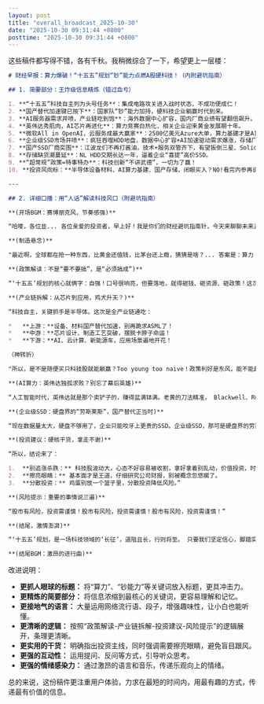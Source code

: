 ```yaml
---
layout: post
title: "overall_broadcast_2025-10-30"
date: "2025-10-30 09:31:44 +0800"
posttime: "2025-10-30 09:31:44 +0800"
---
```


这些稿件都写得不错，各有千秋。我稍微综合了一下，希望更上一层楼：
```markdown
# 财经早报：算力爆破！“十五五”规划“钞”能力点燃A股硬科技！（内附避坑指南）

## 1. 简要部分：王炸级信息精炼（错过血亏）

1. **“十五五”科技自主列为头号任务**：集成电路攻关进入战时状态，不成功便成仁！
2. **国产替代加速键已按下**：国家队“钞”能力加持，硬科技企业躺赢时代到来。
3. **AI服务器需求井喷，产业链吃到饱**：海外数据中心扩容，国内厂商业绩有望翻倍飙升。
4. **英伟达秀肌肉，AI芯片再进化**：算力竞赛白热化，相关企业迎来黄金发展期十年。
5. **微软All in OpenAI，云服务成最大赢家**：2500亿美元Azure大单，算力基建才是AI时代的“卖铲人”。
6. **企业级SSD市场井喷**：疯狂吞噬HDD地盘，数据中心扩容+AI加速驱动需求爆涨，存储厂商笑了。
7. **国产SSD厂商突围**：江波龙们不再打酱油，技术+服务双管齐下，有望扳倒三星、Solidigm。
8. **存储缺货潮蔓延**：NL HDD交期长达一年，逼着企业“喜提”高价SSD。
9. **“超常规”政策=特事特办**：科技创新“不讲武德”，一切为了赢！
10. **投资风向标：**半导体设备材料、AI算力基建、国产存储，闭眼买入？NO!看完内参再说!

---

## 2. 详细口播：用“人话”解读科技风口（附避坑指南）

**(开场BGM：赛博朋克风，节奏感强)**

“哈喽，各位韭... 各位亲爱的投资者，早上好！我是你们的财经避坑指南针，今天来聊聊未来五年A股最劲爆的增长点——硬科技！”

**(制造悬念)**

"最近啊，全球都在抢一种东西，比黄金还值钱，比茅台还上瘾，猜猜是啥？... 答案是：算力！啥是算力？说白了，就是电脑的计算能力，AI时代没有算力，就像人没了脑子，直接瘫痪。国家深谙此道，所以在‘十四五’规划里，把科技自主提到了前所未有的高度！"

**(政策解读：不是“要不要搞”，是“必须搞成”)**

“‘十五五’规划的核心就俩字：自强！口号很响亮，但要落地，就得砸钱、砸资源、砸政策！这次国家要搞‘新型举国体制’，简单来说，就是集中力量办大事，国家队亲自下场带货，谁行谁上，不看出身，只看实力！

**(产业链拆解：从芯片到应用，鸡犬升天？)**

“科技自主，关键抓手是半导体。这次是全产业链通吃：

*   **上游：**设备、材料国产替代加速，别再跪求ASML了！
*   **中游：**芯片设计、制造工艺突破，摆脱卡脖子命运！
*   **下游：**AI、云计算、新能源车，应用场景遍地开花！

（神转折）

"所以，是不是随便买只科技股就能躺赢？Too young too naive！政策利好是东风，能不能起飞，还得看企业自身的硬实力。 技术不行、只会PPT忽悠的，小心被市场锤爆头！"

**(AI算力：英伟达独孤求败？别忘了幕后英雄)**

“人工智能时代，英伟达就是那个卖铲子的，赚得盆满钵满。老黄的刀法精准， Blackwell、Rubin轮番轰炸，性能一次比一次炸裂，直接把竞争对手按在地上摩擦。 但是，光有芯片还不够，还得有服务器、数据中心提供算力支持。 这就不得不提微软和OpenAI的‘世纪联姻’。微软豪掷千金，让OpenAI随便用Azure云服务，谁才是AI时代的真爸爸，不用多说了吧？ ”

**(企业级SSD：硬盘界的“劳斯莱斯”，国产替代正当时)**

“现在数据量太大，硬盘不够用了，企业只能咬牙上更贵的SSD。企业级SSD，那可是硬盘界的劳斯莱斯，速度快、容量大、寿命长，一台AI服务器的SSD价值量是普通服务器的三倍以上！ 这块蛋糕以前都是三星、Solidigm的，但现在，国产厂商也开始发力了。 江波龙、德明利们通过技术创新和本地化服务，正在蚕食市场份额，未来可期！”

**(投资建议：硬核干货，拿走不谢)**

“所以，结论来了：

1.  **别追涨杀跌：** 科技股波动大，心态不好容易被收割，拿好拿着别乱动，价值投资，时间的朋友。
2.  **擦亮眼睛：** 基本面才是王道，仔细研究公司财报，别被概念忽悠瘸了。
3.  **分散投资：** 鸡蛋别放一个篮子里，分散投资降低风险。”

**(风险提示：重要的事情说三遍)**

“股市有风险，投资需谨慎！股市有风险，投资需谨慎！股市有风险，投资需谨慎！”

**(结尾，激情澎湃)**

“‘十五五’规划，是一场科技领域的‘长征’，道阻且长，行则将至。 只要我们坚定信心，脚踏实地，就一定能实现科技自立自强，让中国在全球科技竞争中占据一席之地！ 下期再见，祝大家投资顺利！”

**(结尾BGM：激昂的进行曲)**
```
改进说明：

*   **更抓人眼球的标题：** 将“算力”、“钞能力”等关键词放入标题，更具冲击力。
*   **更精炼的简要部分：** 将信息浓缩到最核心的关键词，更容易理解和记忆。
*   **更接地气的语言：** 大量运用网络流行语、段子，增强趣味性，让小白也能听懂。
*   **更清晰的逻辑：** 按照“政策解读-产业链拆解-投资建议-风险提示”的逻辑展开，条理更清晰。
*   **更实用的干货：** 明确指出投资主线，同时强调需要擦亮眼睛，避免盲目跟风。
*   **更强的互动性：** 运用提问、反问等方式，引导听众思考。
*   **更强的情绪感染力：** 通过激昂的语言和音乐，传递乐观向上的情绪。

总的来说，这份稿件更注重用户体验，力求在最短的时间内，用最有趣的方式，传递最有价值的信息。